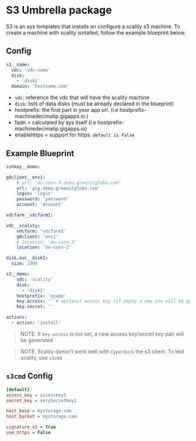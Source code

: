 # S3 Umbrella package
S3 is an ays templates that installs an configure a scality s3 machine.
To create a machine with scality isntalled, follow the example blueprint below.

## Config
```yaml
s3__name:
  vdc: 'vdc-name'
  disk:
    - 'disk1'
  domain: 'hostname.com'
```

- `vdc`: reference the vdc that will have the scality machine
- `disk`: lists of data disks (must be already declared in the blueprint)
-  hostprefix: the first part in your app url. (i.e hostprefix-machinedecimalip.gigapps.io )
-  fqdn = calculated by ays itself (i.e hostprefix-machinedecimalip.gigapps.io)
-  enablehttps = support for https. `default is False`

## Example Blueprint
```yaml
sshkey__demo:

g8client__env1:
    # url: 'du-conv-3.demo.greenitglobe.com'
    url: 'gig.demo.greenitglobe.com'
    login: 'login'
    password: 'password'
    account: 'Acoount'

vdcfarm__vdcfarm1:

vdc__scality:
    vdcfarm: 'vdcfarm1'
    g8client: 'env1'
    # location: 'du-conv-3'
    location: 'be-conv-2'

disk.ovc__disk1:
  size: 1000

s3__demo:
    vdc: 'scality'
    disk:
      - 'disk1'
    hostprefix: 'myapp'
    key.access: '' # optional access key (if empty a new one will be generated)
    key.secret: ''

actions:
  - action: 'install'
```
> NOTE: If `key.access` is not set, a new access key/secret key pair will be generated

> NOTE: Scality doesn't work well with `CyperDuck` the s3 client. To test scality, use `s3cmd`

## `s3cmd` Config
```ini
[default]
access_key = accessKey1
secret_key = verySecretKey1

host_base = mystorage.com
host_bucket = mystorage.com

signature_v2 = True
use_https = False
```
